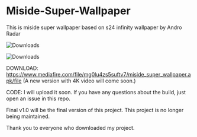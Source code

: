 # Miside-Super-Wallpaper
This is miside super wallpaper based on s24 infinity wallpaper by  Andro Radar

![Downloads](https://img.shields.io/badge/Downloads-275-brightgreen)

![Downloads](https://img.shields.io/badge/Status-Stable-green)

DOWNLOAD: https://www.mediafire.com/file/mg0lu4zs5suftv7/miside_super_wallpaper.apk/file (A new version with 4K video will come soon.)

CODE: I will upload it soon. If you have any questions about the build, just open an issue in this repo.

Final v1.0 will be the final version of this project. This project is no longer being maintained.

Thank you to everyone who downloaded my project.
